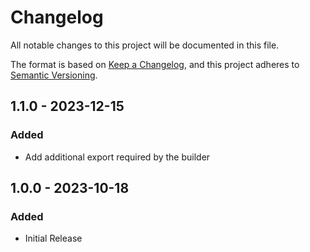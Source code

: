 # Changelog
All notable changes to this project will be documented in this file.

The format is based on [Keep a Changelog](https://keepachangelog.com/en/1.1.0/),
and this project adheres to [Semantic Versioning](https://semver.org/spec/v2.0.0.html).

## 1.1.0 - 2023-12-15
### Added
- Add additional export required by the builder

## 1.0.0 - 2023-10-18
### Added
- Initial Release
